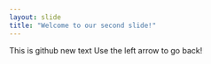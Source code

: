 ```yaml
---
layout: slide
title: "Welcome to our second slide!"
---
```

This is github new text
Use the left arrow to go back!


